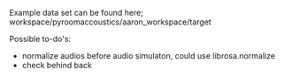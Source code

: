 Example data set can be found here; workspace/pyroomaccoustics/aaron_workspace/target

Possible to-do's:
 - normalize audios before audio simulaton, could use librosa.normalize
 - check behind back
